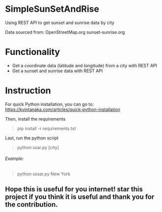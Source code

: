 # SimpleSunSetAndRise
Using REST API to get sunset and sunrise data by city

Data sourced from:
OpenStreetMap.org
sunset-sunrise.org

# Functionality
* Get a coordinate data (latitude and longitude) from a city with REST API
* Get a sunset and sunrise data with REST API

# Instruction
For quick Python installation, you can go to:
https://kvintanaka.com/articles/quick-python-installation

Then, install the requirements
> pip install -r requirements.txt

Last, run the python script
> python ssar.py [city]
  
###### Example:
> python sssar.py New York

## Hope this is useful for you internet! star this project if you think it is useful and thank you for the contribution.
